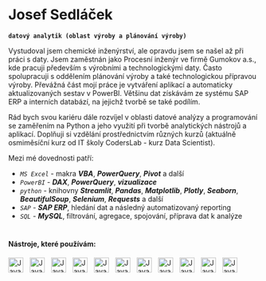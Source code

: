 # Josef Sedláček
**`datový analytik (oblast výroby a plánování výroby)`**  

Vystudoval jsem chemické inženýrství, ale opravdu jsem se našel až při práci s daty. Jsem zaměstnán jako Procesní inženýr ve firmě Gumokov a.s., kde pracuji především s výrobními a technologickými daty. Často spolupracuji s oddělením plánování výroby a také technologickou přípravou výroby. Převážná část mojí práce je vytváření aplikací a automaticky aktualizovaných sestav v PowerBI. Většinu dat získávám ze systému SAP ERP a interních databází, na jejichž tvorbě se také podílím.  
  
Rád bych svou kariéru dále rozvíjel v oblasti datové analýzy a programování se zaměřením na Python a jeho využití při tvorbě analytických nástrojů a aplikací. Doplňuji si vzdělání prostřednictvím různých kurzů (aktuálně osmiměsíční kurz od IT školy CodersLab - kurz Data Scientist). 

Mezi mé dovednosti patří:
- *`MS Excel`* - makra ***VBA***, ***PowerQuery***, ***Pivot*** a další
- *`PowerBI`* - ***DAX***, ***PowerQuery***, ***vizualizace***
- *`python`* - knihovny ***Streamlit***, ***Pandas***, ***Matplotlib***, ***Plotly***, ***Seaborn***, ***BeautifulSoup***, ***Selenium***, ***Requests*** a další
- *`SAP`* - ***SAP ERP***, hledání dat a následný automatizovaný reporting
- *`SQL`* - ***MySQL***, filtrování, agregace, spojování, příprava dat k analýze

#
#### Nástroje, které používám:

<img align="left" alt="Java" width="30px" style="padding-right:10px;" src="https://cdn.jsdelivr.net/gh/devicons/devicon@latest/icons/python/python-original.svg" />
<img align="left" alt="Java" width="30px" style="padding-right:10px;" src="https://cdn.jsdelivr.net/gh/devicons/devicon@latest/icons/spyder/spyder-original.svg" />
<img align="left" alt="Java" width="30px" style="padding-right:10px;" src="https://cdn.jsdelivr.net/gh/devicons/devicon@latest/icons/streamlit/streamlit-original.svg" />
<img align="left" alt="Java" width="30px" style="padding-right:10px;" src="https://cdn.jsdelivr.net/gh/devicons/devicon@latest/icons/jupyter/jupyter-original-wordmark.svg" />
<img align="left" alt="Java" width="30px" style="padding-right:10px;" src="https://cdn.jsdelivr.net/gh/devicons/devicon@latest/icons/anaconda/anaconda-original.svg" />
<img align="left" alt="Java" width="30px" style="padding-right:10px;" src="https://cdn.jsdelivr.net/gh/devicons/devicon@latest/icons/visualbasic/visualbasic-original.svg" />
<img align="left" alt="Java" width="30px" style="padding-right:10px;" src="https://cdn.jsdelivr.net/gh/devicons/devicon@latest/icons/dbeaver/dbeaver-original.svg" />
<img align="left" alt="Java" width="30px" style="padding-right:10px;" src="https://cdn.jsdelivr.net/gh/devicons/devicon@latest/icons/visualstudio/visualstudio-original.svg" />
<img align="left" alt="Java" width="30px" style="padding-right:10px;" src="https://cdn.jsdelivr.net/gh/devicons/devicon@latest/icons/mysql/mysql-original.svg" />
<img align="left" alt="Java" width="30px" style="padding-right:10px;" src="https://cdn.jsdelivr.net/gh/devicons/devicon@latest/icons/microsoftsqlserver/microsoftsqlserver-original.svg" />
<img align="left" alt="Java" width="30px" style="padding-right:10px;" src="https://cdn.jsdelivr.net/gh/devicons/devicon@latest/icons/datagrip/datagrip-original.svg" />
